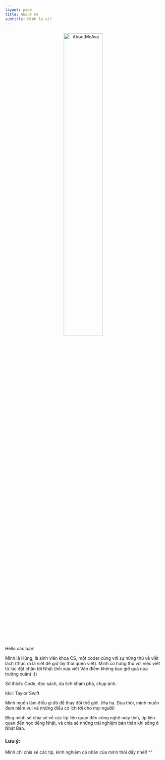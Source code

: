 ```yaml
---
layout: page
title: About me
subtitle: Mình là ai?
---
```

<div style="text-align: center; width:100%">
     <img src="{{ site.baseurl }}/assets/img/AboutMeAva.jpg"
          alt="AboutMeAva"
          style="margin: 10px; border-radius: 10%; width:50%;" />
</div>

Hello các bạn!

Mình là Hùng, là sinh viên khoa CS, một coder cùng với sự hứng thú về viết lách (thực ra là viết để giữ lấy thói quen viết). Mình có hứng thú với việc viết từ lúc đặt chân tới Nhật (hồi xưa viết Văn điểm không bao giờ quá nửa trường xuân) :))

Sở thích: Code, đọc sách, du lịch khám phá, chụp ảnh.

Idol: Taylor Swift

Mình muốn làm điều gì đó để thay đổi thế giới. (Ha ha. Đùa thôi, mình muốn đem niềm vui và những điều có ích tới cho mọi người)

Blog mình sẽ chia sẻ về các tip liên quan đến công nghệ máy tính, tip liên quan đến học tiếng Nhật, và chia sẻ những trải nghiệm bản thân khi sống ở Nhật Bản.

### Lưu ý:
Mình chỉ chia sẻ các tip, kinh nghiệm cá nhân của mình thôi đấy nhé!! ^^